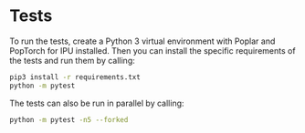 <!-- Copyright (c) 2021 Graphcore Ltd. All rights reserved. -->
# Tests

To run the tests, create a Python 3 virtual environment with Poplar and
PopTorch for IPU installed. Then you can install the specific requirements of
the tests and run them by calling:

```bash
pip3 install -r requirements.txt
python -m pytest
```

The tests can also be run in parallel by calling:

```bash
python -m pytest -n5 --forked
```
